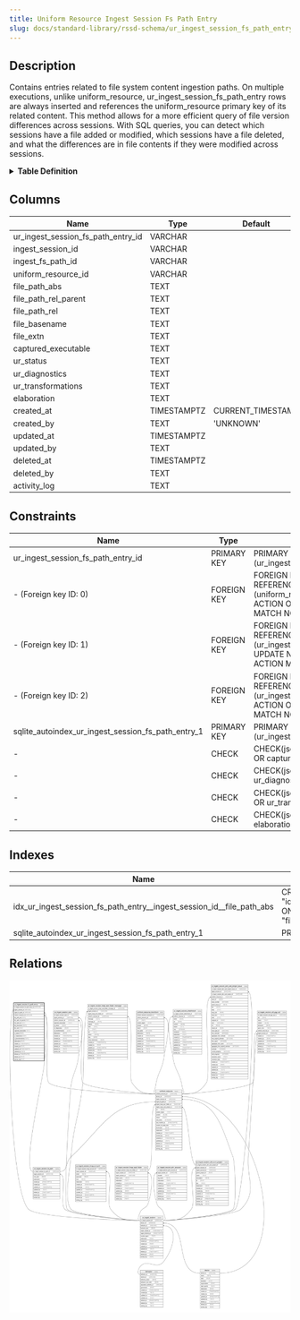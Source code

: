 ```yaml
---
title: Uniform Resource Ingest Session Fs Path Entry
slug: docs/standard-library/rssd-schema/ur_ingest_session_fs_path_entry
---
```


## Description

Contains entries related to file system content ingestion paths. On multiple
executions, unlike uniform_resource, ur_ingest_session_fs_path_entry rows are
always inserted and references the uniform_resource primary key of its related
content. This method allows for a more efficient query of file version
differences across sessions. With SQL queries, you can detect which sessions
have a file added or modified, which sessions have a file deleted, and what the
differences are in file contents if they were modified across sessions.

<details>
<summary><strong>Table Definition</strong></summary>

```sql
CREATE TABLE "ur_ingest_session_fs_path_entry" (
    "ur_ingest_session_fs_path_entry_id" VARCHAR PRIMARY KEY NOT NULL,
    "ingest_session_id" VARCHAR NOT NULL,
    "ingest_fs_path_id" VARCHAR NOT NULL,
    "uniform_resource_id" VARCHAR,
    "file_path_abs" TEXT NOT NULL,
    "file_path_rel_parent" TEXT NOT NULL,
    "file_path_rel" TEXT NOT NULL,
    "file_basename" TEXT NOT NULL,
    "file_extn" TEXT,
    "captured_executable" TEXT CHECK(json_valid(captured_executable) OR captured_executable IS NULL),
    "ur_status" TEXT,
    "ur_diagnostics" TEXT CHECK(json_valid(ur_diagnostics) OR ur_diagnostics IS NULL),
    "ur_transformations" TEXT CHECK(json_valid(ur_transformations) OR ur_transformations IS NULL),
    "elaboration" TEXT CHECK(json_valid(elaboration) OR elaboration IS NULL),
    "created_at" TIMESTAMPTZ DEFAULT CURRENT_TIMESTAMP,
    "created_by" TEXT DEFAULT 'UNKNOWN',
    "updated_at" TIMESTAMPTZ,
    "updated_by" TEXT,
    "deleted_at" TIMESTAMPTZ,
    "deleted_by" TEXT,
    "activity_log" TEXT,
    FOREIGN KEY("ingest_session_id") REFERENCES "ur_ingest_session"("ur_ingest_session_id"),
    FOREIGN KEY("ingest_fs_path_id") REFERENCES "ur_ingest_session_fs_path"("ur_ingest_session_fs_path_id"),
    FOREIGN KEY("uniform_resource_id") REFERENCES "uniform_resource"("uniform_resource_id")
)
```

</details>

## Columns

| Name                               | Type        | Default           | Nullable | Parents                                                                                             | Comment                                                 |
| ---------------------------------- | ----------- | ----------------- | -------- | --------------------------------------------------------------------------------------------------- | ------------------------------------------------------- |
| ur_ingest_session_fs_path_entry_id | VARCHAR     |                   | false    |                                                                                                     | {"isSqlDomainZodDescrMeta":true,"isVarChar":true}       |
| ingest_session_id                  | VARCHAR     |                   | false    | [ur_ingest_session](/docs/standard-library/rssd-schema/ur_ingest_session)                 | {"isSqlDomainZodDescrMeta":true,"isVarChar":true}       |
| ingest_fs_path_id                  | VARCHAR     |                   | false    | [ur_ingest_session_fs_path](/docs/standard-library/rssd-schema/ur_ingest_session_fs_path) | {"isSqlDomainZodDescrMeta":true,"isVarChar":true}       |
| uniform_resource_id                | VARCHAR     |                   | true     | [uniform_resource](/docs/standard-library/rssd-schema/uniform_resource)                   | {"isSqlDomainZodDescrMeta":true,"isVarChar":true}       |
| file_path_abs                      | TEXT        |                   | false    |                                                                                                     |                                                         |
| file_path_rel_parent               | TEXT        |                   | false    |                                                                                                     |                                                         |
| file_path_rel                      | TEXT        |                   | false    |                                                                                                     |                                                         |
| file_basename                      | TEXT        |                   | false    |                                                                                                     |                                                         |
| file_extn                          | TEXT        |                   | true     |                                                                                                     |                                                         |
| captured_executable                | TEXT        |                   | true     |                                                                                                     | {"isSqlDomainZodDescrMeta":true,"isJsonText":true}      |
| ur_status                          | TEXT        |                   | true     |                                                                                                     |                                                         |
| ur_diagnostics                     | TEXT        |                   | true     |                                                                                                     | {"isSqlDomainZodDescrMeta":true,"isJsonText":true}      |
| ur_transformations                 | TEXT        |                   | true     |                                                                                                     | {"isSqlDomainZodDescrMeta":true,"isJsonText":true}      |
| elaboration                        | TEXT        |                   | true     |                                                                                                     | {"isSqlDomainZodDescrMeta":true,"isJsonText":true}      |
| created_at                         | TIMESTAMPTZ | CURRENT_TIMESTAMP | true     |                                                                                                     |                                                         |
| created_by                         | TEXT        | 'UNKNOWN'         | true     |                                                                                                     |                                                         |
| updated_at                         | TIMESTAMPTZ |                   | true     |                                                                                                     |                                                         |
| updated_by                         | TEXT        |                   | true     |                                                                                                     |                                                         |
| deleted_at                         | TIMESTAMPTZ |                   | true     |                                                                                                     |                                                         |
| deleted_by                         | TEXT        |                   | true     |                                                                                                     |                                                         |
| activity_log                       | TEXT        |                   | true     |                                                                                                     | {"isSqlDomainZodDescrMeta":true,"isJsonSqlDomain":true} |

## Constraints

| Name                                               | Type        | Definition                                                                                                                                             |
| -------------------------------------------------- | ----------- | ------------------------------------------------------------------------------------------------------------------------------------------------------ |
| ur_ingest_session_fs_path_entry_id                 | PRIMARY KEY | PRIMARY KEY (ur_ingest_session_fs_path_entry_id)                                                                                                       |
| - (Foreign key ID: 0)                              | FOREIGN KEY | FOREIGN KEY (uniform_resource_id) REFERENCES uniform_resource (uniform_resource_id) ON UPDATE NO ACTION ON DELETE NO ACTION MATCH NONE                 |
| - (Foreign key ID: 1)                              | FOREIGN KEY | FOREIGN KEY (ingest_fs_path_id) REFERENCES ur_ingest_session_fs_path (ur_ingest_session_fs_path_id) ON UPDATE NO ACTION ON DELETE NO ACTION MATCH NONE |
| - (Foreign key ID: 2)                              | FOREIGN KEY | FOREIGN KEY (ingest_session_id) REFERENCES ur_ingest_session (ur_ingest_session_id) ON UPDATE NO ACTION ON DELETE NO ACTION MATCH NONE                 |
| sqlite_autoindex_ur_ingest_session_fs_path_entry_1 | PRIMARY KEY | PRIMARY KEY (ur_ingest_session_fs_path_entry_id)                                                                                                       |
| -                                                  | CHECK       | CHECK(json_valid(captured_executable) OR captured_executable IS NULL)                                                                                  |
| -                                                  | CHECK       | CHECK(json_valid(ur_diagnostics) OR ur_diagnostics IS NULL)                                                                                            |
| -                                                  | CHECK       | CHECK(json_valid(ur_transformations) OR ur_transformations IS NULL)                                                                                    |
| -                                                  | CHECK       | CHECK(json_valid(elaboration) OR elaboration IS NULL)                                                                                                  |

## Indexes

| Name                                                                  | Definition                                                                                                                                                      |
| --------------------------------------------------------------------- | --------------------------------------------------------------------------------------------------------------------------------------------------------------- |
| idx_ur_ingest_session_fs_path_entry__ingest_session_id__file_path_abs | CREATE INDEX "idx_ur_ingest_session_fs_path_entry__ingest_session_id__file_path_abs" ON "ur_ingest_session_fs_path_entry"("ingest_session_id", "file_path_abs") |
| sqlite_autoindex_ur_ingest_session_fs_path_entry_1                    | PRIMARY KEY (ur_ingest_session_fs_path_entry_id)                                                                                                                |

## Relations

![er](../../../../assets/images/content/docs/standard-library/rssd-schema/ur_ingest_session_fs_path_entry.svg)
